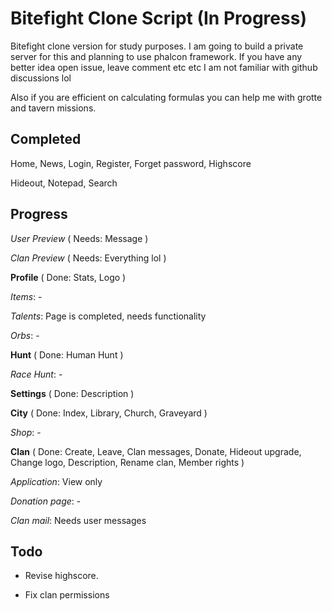 # Bitefight Clone Script (In Progress)

Bitefight clone version for study purposes. I am going to build a private server for this and planning to use phalcon framework. If you have any better idea open issue, leave comment etc etc I am not familiar with github discussions lol

Also if you are efficient on calculating formulas you can help me with grotte and tavern missions.

## Completed

Home, News, Login, Register, Forget password, Highscore

Hideout, Notepad, Search

## Progress

*User Preview* ( Needs: Message )

*Clan Preview* ( Needs: Everything lol )

**Profile** ( Done: Stats, Logo )

*Items*: -

*Talents*: Page is completed, needs functionality

*Orbs*: -

**Hunt** ( Done: Human Hunt )

*Race Hunt*: -

**Settings** ( Done: Description )

**City** ( Done: Index, Library, Church, Graveyard )

*Shop*: -

**Clan** ( Done: Create, Leave, Clan messages, Donate, Hideout upgrade, Change logo, Description, Rename clan, Member rights )

*Application*: View only

*Donation page*: -

*Clan mail*: Needs user messages

## Todo

- Revise highscore.

- Fix clan permissions